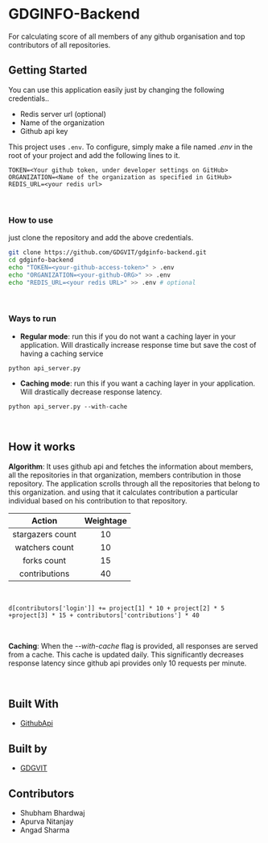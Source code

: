 # GDGINFO-Backend
For calculating score of all members of any github organisation and top contributors of all repositories.


## Getting Started

You can use this application easily just by changing the following credentials..

* Redis server url (optional)
* Name of the organization
* Github api key

This project uses `.env`. To configure, simply make a file named *.env* in the root of your project and add the following lines to it.

```
TOKEN=<Your github token, under developer settings on GitHub>
ORGANIZATION=<Name of the organization as specified in GitHub>
REDIS_URL=<your redis url>
```

<br/>

### How to use

just clone the repository and add the above credentials.

```bash
git clone https://github.com/GDGVIT/gdginfo-backend.git
cd gdginfo-backend
echo "TOKEN=<your-github-access-token>" > .env
echo "ORGANIZATION=<your-github-ORG>" >> .env
echo "REDIS_URL=<your redis URL>" >> .env # optional
```

<br/>

### Ways to run

*	**Regular mode**: run this if you do not want a caching layer in your application. Will drastically increase response time but save the cost of having a caching service

```
python api_server.py
```

* **Caching mode**: run this if you want a caching layer in your application. Will drastically decrease response latency.

```
python api_server.py --with-cache
```
<br/>

## How it works

**Algorithm**: It uses github api and fetches the information about members, all the repositories in that organization, 
members contribution in those repository.
The application scrolls through all the repositories that belong to this organization.
and using that it calculates contribution a particular individual based on his contribution to that repository.


| Action | Weightage |
|:------:|:---------:|
| stargazers count | 10 |
| watchers count | 10 |
| forks count | 15 |
| contributions | 40 |

<br/>

```
d[contributors['login']] += project[1] * 10 + project[2] * 5 +project[3] * 15 + contributors['contributions'] * 40
```
<br/>

**Caching**: When the *--with-cache* flag is provided, all responses are served from a cache. This cache is updated daily. This significantly decreases response latency since github api provides only 10 requests per minute. 


<br/>

## Built With

* [GithubApi](https://developer.github.com/v3/) 

## Built by
* [GDGVIT](https://www.gdgvitvellore.com)

## Contributors

* Shubham Bhardwaj
* Apurva Nitanjay
* Angad Sharma

